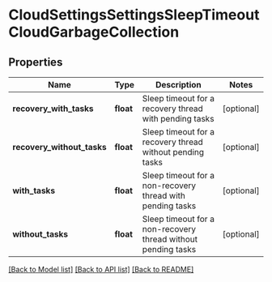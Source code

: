 # CloudSettingsSettingsSleepTimeoutCloudGarbageCollection

## Properties
Name | Type | Description | Notes
------------ | ------------- | ------------- | -------------
**recovery_with_tasks** | **float** | Sleep timeout for a recovery thread with pending tasks | [optional] 
**recovery_without_tasks** | **float** | Sleep timeout for a recovery thread without pending tasks | [optional] 
**with_tasks** | **float** | Sleep timeout for a non-recovery thread with pending tasks | [optional] 
**without_tasks** | **float** | Sleep timeout for a non-recovery thread without pending tasks | [optional] 

[[Back to Model list]](../README.md#documentation-for-models) [[Back to API list]](../README.md#documentation-for-api-endpoints) [[Back to README]](../README.md)



